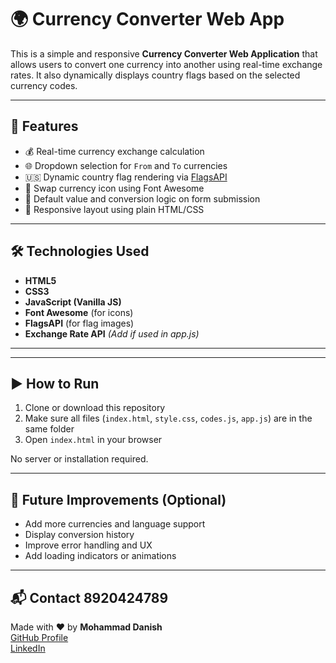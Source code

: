 # 🌍 Currency Converter Web App

This is a simple and responsive **Currency Converter Web Application** that allows users to convert one currency into another using real-time exchange rates. It also dynamically displays country flags based on the selected currency codes.

---

## 🚀 Features

- 💰 Real-time currency exchange calculation
- 🌐 Dropdown selection for `From` and `To` currencies
- 🇺🇸 Dynamic country flag rendering via [FlagsAPI](https://flagsapi.com)
- 🔁 Swap currency icon using Font Awesome
- 🎯 Default value and conversion logic on form submission
- 📱 Responsive layout using plain HTML/CSS
---

## 🛠️ Technologies Used

- **HTML5**
- **CSS3**
- **JavaScript (Vanilla JS)**
- **Font Awesome** (for icons)
- **FlagsAPI** (for flag images)
- **Exchange Rate API** *(Add if used in app.js)*

---


---

## ▶️ How to Run

1. Clone or download this repository
2. Make sure all files (`index.html`, `style.css`, `codes.js`, `app.js`) are in the same folder
3. Open `index.html` in your browser

No server or installation required.

---

## 📌 Future Improvements (Optional)

- Add more currencies and language support
- Display conversion history
- Improve error handling and UX
- Add loading indicators or animations

---

## 📬 Contact 8920424789

Made with ❤️ by **Mohammad Danish**  
[GitHub Profile](https://github.com/khandanisheth)  
[LinkedIn](https://www.linkedin.com/in/danish-mern)



